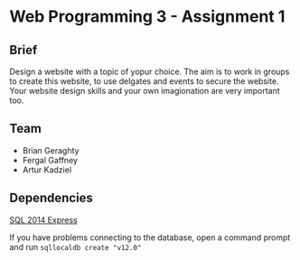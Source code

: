 # Web Programming 3 - Assignment 1 

## Brief

Design a website with a topic of yopur choice. The aim is to work in groups to create this website, to use delgates and events to secure the website.
Your website design skills and your own imagionation are very important too.

## Team
* Brian Geraghty
* Fergal Gaffney
* Artur Kadziel

## Dependencies

[SQL 2014 Express](https://www.microsoft.com/en-ie/download/details.aspx?id=42299)

If you have problems connecting to the database, open a command prompt and run `sqllocaldb create "v12.0"`